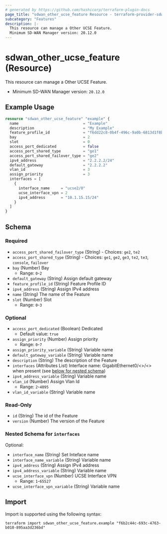 ```yaml
---
# generated by https://github.com/hashicorp/terraform-plugin-docs
page_title: "sdwan_other_ucse_feature Resource - terraform-provider-sdwan"
subcategory: "Features"
description: |-
  This resource can manage a Other UCSE Feature.
  Minimum SD-WAN Manager version: 20.12.0
---
```


# sdwan_other_ucse_feature (Resource)

This resource can manage a Other UCSE Feature.
  - Minimum SD-WAN Manager version: `20.12.0`

## Example Usage

```terraform
resource "sdwan_other_ucse_feature" "example" {
  name                             = "Example"
  description                      = "My Example"
  feature_profile_id               = "f6dd22c8-0b4f-496c-9a0b-6813d1f8b8ac"
  bay                              = 2
  slot                             = 0
  access_port_dedicated            = false
  access_port_shared_type          = "ge1"
  access_port_shared_failover_type = "ge2"
  ipv4_address                     = "2.2.2.2/24"
  default_gateway                  = "2.2.2.2"
  vlan_id                          = 3
  assign_priority                  = 3
  interfaces = [
    {
      interface_name     = "ucse2/0"
      ucse_interface_vpn = 2
      ipv4_address       = "10.1.15.15/24"
    }
  ]
}
```

<!-- schema generated by tfplugindocs -->
## Schema

### Required

- `access_port_shared_failover_type` (String) - Choices: `ge2`, `te2`
- `access_port_shared_type` (String) - Choices: `ge1`, `ge2`, `ge3`, `te2`, `te3`, `console`, `failover`
- `bay` (Number) Bay
  - Range: `0`-`2`
- `default_gateway` (String) Assign default gateway
- `feature_profile_id` (String) Feature Profile ID
- `ipv4_address` (String) Assign IPv4 address
- `name` (String) The name of the Feature
- `slot` (Number) Slot
  - Range: `0`-`3`

### Optional

- `access_port_dedicated` (Boolean) Dedicated
  - Default value: `true`
- `assign_priority` (Number) Assign priority
  - Range: `0`-`7`
- `assign_priority_variable` (String) Variable name
- `default_gateway_variable` (String) Variable name
- `description` (String) The description of the Feature
- `interfaces` (Attributes List) Interface name: GigabitEthernet0/<>/<> when present (see [below for nested schema](#nestedatt--interfaces))
- `ipv4_address_variable` (String) Variable name
- `vlan_id` (Number) Assign Vlan Id
  - Range: `2`-`4095`
- `vlan_id_variable` (String) Variable name

### Read-Only

- `id` (String) The id of the Feature
- `version` (Number) The version of the Feature

<a id="nestedatt--interfaces"></a>
### Nested Schema for `interfaces`

Optional:

- `interface_name` (String) Set Inteface name
- `interface_name_variable` (String) Variable name
- `ipv4_address` (String) Assign IPv4 address
- `ipv4_address_variable` (String) Variable name
- `ucse_interface_vpn` (Number) UCSE Interface VPN
  - Range: `1`-`65527`
- `ucse_interface_vpn_variable` (String) Variable name

## Import

Import is supported using the following syntax:

```shell
terraform import sdwan_other_ucse_feature.example "f6b2c44c-693c-4763-b010-895aa3d236bd"
```
